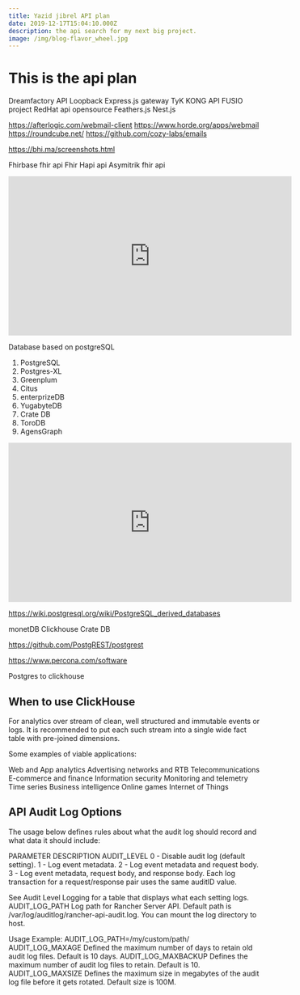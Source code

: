 ```yaml
---
title: Yazid jibrel API plan
date: 2019-12-17T15:04:10.000Z
description: the api search for my next big project.
image: /img/blog-flavor_wheel.jpg
---
```

# This is the api plan

Dreamfactory API Loopback
Express.js gateway
TyK
KONG API
FUSIO project
RedHat api opensource
Feathers.js
Nest.js

https://afterlogic.com/webmail-client https://www.horde.org/apps/webmail
https://roundcube.net/
https://github.com/cozy-labs/emails

https://bhi.ma/screenshots.html

Fhirbase fhir api  Fhir Hapi api
Asymitrik fhir api



<iframe width="560" height="315" src="https://www.youtube.com/embed/uWTMEDEPw8c" frameborder="0" allow="accelerometer; autoplay; encrypted-media; gyroscope; picture-in-picture" allowfullscreen></iframe>





Database based on postgreSQL

1. PostgreSQL
2. Postgres-XL
3. Greenplum
4. Citus
5. enterprizeDB
6. YugabyteDB
7. Crate DB
8. ToroDB
9. AgensGraph

<iframe width="560" height="315" src="https://www.youtube.com/embed/uWTMEDEPw8c" frameborder="0" allow="accelerometer; autoplay; encrypted-media; gyroscope; picture-in-picture" allowfullscreen></iframe>

https://wiki.postgresql.org/wiki/PostgreSQL_derived_databases

monetDB Clickhouse
Crate DB

https://github.com/PostgREST/postgrest

https://www.percona.com/software

Postgres to clickhouse

## When to use ClickHouse

For analytics over stream of clean, well structured and immutable events or logs. It is recommended to put each such stream into a single wide fact table with pre-joined dimensions.

Some examples of viable applications:

Web and App analytics Advertising networks and RTB
Telecommunications
E-commerce and finance
Information security
Monitoring and telemetry
Time series
Business intelligence
Online games
Internet of Things

## API Audit Log Options

The usage below defines rules about what the audit log should record and what data it should include:

PARAMETER	DESCRIPTION AUDIT_LEVEL	0 - Disable audit log (default setting).
1 - Log event metadata.
2 - Log event metadata and request body.
3 - Log event metadata, request body, and response body. Each log transaction for a request/response pair uses the same auditID value.

See Audit Level Logging for a table that displays what each setting logs. AUDIT_LOG_PATH	Log path for Rancher Server API. Default path is /var/log/auditlog/rancher-api-audit.log. You can mount the log directory to host. 

Usage Example: AUDIT_LOG_PATH=/my/custom/path/ AUDIT_LOG_MAXAGE	Defined the maximum number of days to retain old audit log files. Default is 10 days.
AUDIT_LOG_MAXBACKUP	Defines the maximum number of audit log files to retain. Default is 10.
AUDIT_LOG_MAXSIZE	Defines the maximum size in megabytes of the audit log file before it gets rotated. Default size is 100M.
